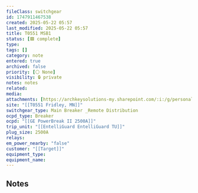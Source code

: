 ```yaml
---
fileClass: switchgear
id: 1747911467538
created: 2025-05-22 05:57
last_modified: 2025-05-22 05:57
title: T0551 MSB1
status: [🟩 complete]
type: 
tags: []
category: note
entered: true
archived: false
priority: [⚪ None]
visibility: 🔒 private
notes: notes
related: 
media: 
attachments: [https://archkeysolutions-my.sharepoint.com/:i:/g/personal/brennan_salibrici_prokey_com/Eef2bxbIFstDhvHz_0OBv-IBOcc1z79jbSZhfobv8l0jgQ?e=Onl3ny, https://archkeysolutions-my.sharepoint.com/:i:/g/personal/brennan_salibrici_prokey_com/EbdDAQ88KH1DlejEOjxcjRMB7rNHazfqDQYlebiR-Wh23Q?e=IiRhh5, https://archkeysolutions-my.sharepoint.com/:i:/g/personal/brennan_salibrici_prokey_com/EWkHm9XkgV5FrTd-1I4TXvkB2RLWCk1fE6VMDkYc0AgljA?e=LOiiQa, https://archkeysolutions-my.sharepoint.com/:i:/g/personal/brennan_salibrici_prokey_com/EfJ2kiBGxfFJs4ktCNuZBOABiqjRia5Wl8mukgKWOmi0Yw?e=w19Kh5]
site: "[[T0551 Fridley, MN]]"
switchgear_type: Main Breaker _Remote Distribution
ocpd_type: Breaker
ocpd: "[[GE PowerBreak II 2500A]]"
trip_unit: "[[EntelliGuard EntelliGuard TU]]"
plug_size: 2500A
relays: 
em_power_nearby: "false"
customer: "[[Target]]"
equipment_type: 
equipment_name: 
---
```


## Notes